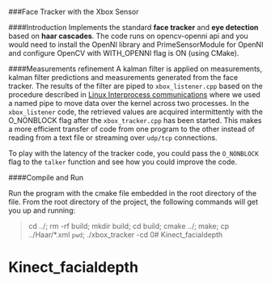 ###Face Tracker with the Xbox Sensor

####Introduction
Implements the standard **face tracker** and **eye detection** based on **haar cascades**.
The code runs on opencv-openni api and you would need to install the OpenNI library and PrimeSensorModule for OpenNI and
configure OpenCV with WITH_OPENNI flag is ON (using CMake).

####Measurements refinement
A kalman filter is applied on measurements, kalman filter predictions and measurements generated from the face tracker.
The results of the filter are piped to `xbox_listener.cpp` based on the procedure described in [Linux Interprocess communications](http://tldp.org/LDP/lpg/node17.html#SECTION00732000000000000000) where we used a named pipe to move data over the kernel across two processes. In the `xbox_listener` code, the retrieved values are acquired intermittently with the O_NONBLOCK flag after the `xbox_tracker.cpp` has been started. This makes a more efficient transfer of code from one program to the other instead of reading from a text file or streaming over `udp/tcp` connections.

To play with the latency of the tracker code, you could pass the `O_NONBLOCK` flag to the `talker` function and see how you could improve the code.

####Compile and Run

Run the program with the cmake file embedded in the root directory of the file. From the root directory of the project, the following commands will get you up and running:

>cd ../; rm -rf build; mkdir build; cd build; cmake ../; make; cp ../Haar/*.xml `pwd`; ./xbox_tracker -cd 0# Kinect_facialdepth
# Kinect_facialdepth
